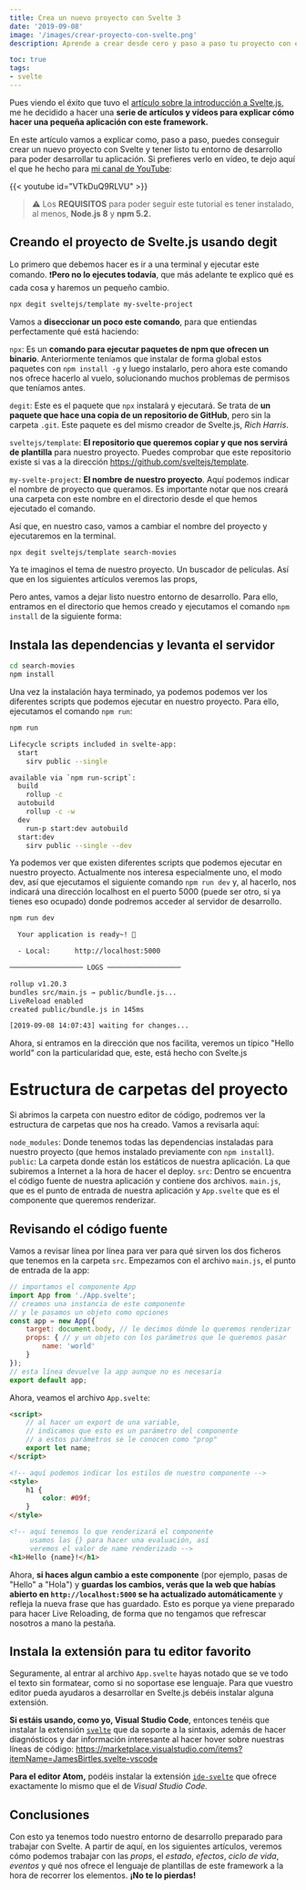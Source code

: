 ```yaml
---
title: Crea un nuevo proyecto con Svelte 3
date: '2019-09-08'
image: '/images/crear-proyecto-con-svelte.png'
description: Aprende a crear desde cero y paso a paso tu proyecto con el framework Svelte.js con este pequeño tutorial en español. Para tener todas las dependencias y un entorno de desarrollo listo para empezar a trabajar.

toc: true
tags:
- svelte
---
```


Pues viendo el éxito que tuvo el [artículo sobre la introducción a Svelte.js](https://midu.dev/introducci%C3%B3n-a-svelte/), me he decidido a hacer una **serie de artículos y vídeos para explicar cómo hacer una pequeña aplicación con este framework.**

En este artículo vamos a explicar como, paso a paso, puedes conseguir crear un nuevo proyecto con Svelte y tener listo tu entorno de desarrollo para poder desarrollar tu aplicación. Si prefieres verlo en vídeo, te dejo aquí el que he hecho para [mi canal de YouTube](https://www.youtube.com/c/midudev?sub_confirmation=1):

{{< youtube id="VTkDuQ9RLVU" >}}

> ⚠️ Los **REQUISITOS** para poder seguir este tutorial es tener instalado, al menos, **Node.js 8** y **npm 5.2.**

## Creando el proyecto de Svelte.js usando degit

Lo primero que debemos hacer es ir a una terminal y ejecutar este comando. ❗**Pero no lo ejecutes todavía**, que más adelante te explico qué es cada cosa y haremos un pequeño cambio.
```bash
npx degit sveltejs/template my-svelte-project
```

Vamos a **diseccionar un poco este comando**, para que entiendas perfectamente qué está haciendo:

`npx`: Es un **comando para ejecutar paquetes de npm que ofrecen un binario**. Anteriormente teníamos que instalar de forma global estos paquetes con `npm install -g` y luego instalarlo, pero ahora este comando nos ofrece hacerlo al vuelo, solucionando muchos problemas de permisos que teníamos antes.

`degit`: Este es el paquete que `npx` instalará y ejecutará. Se trata de **un paquete que hace una copia de un repositorio de GitHub**, pero sin la carpeta `.git`. Este paquete es del mismo creador de Svelte.js, *Rich Harris*.

`sveltejs/template`: **El repositorio que queremos copiar y que nos servirá de plantilla** para nuestro proyecto. Puedes comprobar que este repositorio existe si vas a la dirección https://github.com/sveltejs/template.

`my-svelte-project`: **El nombre de nuestro proyecto**. Aquí podemos indicar el nombre de proyecto que queramos. Es importante notar que nos creará una carpeta con este nombre en el directorio desde el que hemos ejecutado el comando.

Así que, en nuestro caso, vamos a cambiar el nombre del proyecto y ejecutaremos en la terminal.

```bash
npx degit sveltejs/template search-movies
```

Ya te imaginos el tema de nuestro proyecto. Un buscador de películas. Así que en los siguientes artículos veremos las props,

Pero antes, vamos a dejar listo nuestro entorno de desarrollo. Para ello, entramos en el directorio que hemos creado y ejecutamos el comando `npm install` de la siguiente forma:

## Instala las dependencias y levanta el servidor

```bash
cd search-movies
npm install
```

Una vez la instalación haya terminado, ya podemos podemos ver los diferentes scripts que podemos ejecutar en nuestro proyecto. Para ello, ejecutamos el comando `npm run`:

```bash
npm run

Lifecycle scripts included in svelte-app:
  start
    sirv public --single

available via `npm run-script`:
  build
    rollup -c
  autobuild
    rollup -c -w
  dev
    run-p start:dev autobuild
  start:dev
    sirv public --single --dev
```

Ya podemos ver que existen diferentes scripts que podemos ejecutar en nuestro proyecto. Actualmente nos interesa especialmente uno, el modo dev, así que ejecutamos el siguiente comando `npm run dev` y, al hacerlo, nos indicará una dirección localhost en el puerto 5000 (puede ser otro, si ya tienes eso ocupado) donde podremos acceder al servidor de desarrollo.

```bash
npm run dev

  Your application is ready~! 🚀

  - Local:      http://localhost:5000

────────────────── LOGS ──────────────────

rollup v1.20.3
bundles src/main.js → public/bundle.js...
LiveReload enabled
created public/bundle.js in 145ms

[2019-09-08 14:07:43] waiting for changes...
```

Ahora, si entramos en la dirección que nos facilita, veremos un típico "Hello world" con la particularidad que, este, está hecho con Svelte.js

# Estructura de carpetas del proyecto

Si abrimos la carpeta con nuestro editor de código, podremos ver la estructura de carpetas que nos ha creado. Vamos a revisarla aquí:

`node_modules`: Donde tenemos todas las dependencias instaladas para nuestro proyecto (que hemos instalado previamente con `npm install`).
`public`: La carpeta donde están los estáticos de nuestra aplicación. La que subiremos a Internet a la hora de hacer el deploy.
`src`: Dentro se encuentra el código fuente de nuestra aplicación y contiene dos archivos. `main.js`, que es el punto de entrada de nuestra aplicación y `App.svelte` que es el componente que queremos renderizar.

## Revisando el código fuente

Vamos a revisar línea por línea para ver para qué sirven los dos ficheros que tenemos en la carpeta `src`. Empezamos con el archivo `main.js`, el punto de entrada de la app:

```javascript
// importamos el componente App
import App from './App.svelte';
// creamos una instancia de este componente
// y le pasamos un objeto como opciones
const app = new App({
	target: document.body, // le decimos dónde lo queremos renderizar
	props: { // y un objeto con los parámetros que le queremos pasar
		name: 'world'
	}
});
// esta línea devuelve la app aunque no es necesaria
export default app;
```

Ahora, veamos el archivo `App.svelte`: 
```html
<script>
    // al hacer un export de una variable,
    // indicamos que esto es un parámetro del componente
    // a estos parámetros se le conocen como "prop"
	export let name;
</script>

<!-- aquí podemos indicar los estilos de nuestro componente -->
<style>
	h1 {
		color: #09f;
	}
</style>

<!-- aquí tenemos lo que renderizará el componente
     usamos las {} para hacer una evaluación, así
     veremos el valor de name renderizado -->
<h1>Hello {name}!</h1>
```

Ahora, **si haces algun cambio a este componente** (por ejemplo, pasas de "Hello" a "Hola") y **guardas los cambios, verás que la web que habías abierto en `http://localhost:5000` se ha actualizado automáticamente** y refleja la nueva frase que has guardado. Esto es porque ya viene preparado para hacer Live Reloading, de forma que no tengamos que refrescar nosotros a mano la pestaña. 

## Instala la extensión para tu editor favorito

Seguramente, al entrar al archivo `App.svelte` hayas notado que se ve todo el texto sin formatear, como si no soportase ese lenguaje. Para que vuestro editor pueda ayudaros a desarrollar en Svelte.js debéis instalar alguna extensión.

**Si estáis usando, como yo, Visual Studio Code**, entonces tenéis que instalar la extensión [`svelte`](https://marketplace.visualstudio.com/items?itemName=JamesBirtles.svelte-vscode) que da soporte a la sintaxis, además de hacer diagnósticos y dar información interesante al hacer hover sobre nuestras líneas de código: https://marketplace.visualstudio.com/items?itemName=JamesBirtles.svelte-vscode

**Para el editor Atom,** podéis instalar la extensión [`ide-svelte`](https://atom.io/packages/ide-svelte) que ofrece exactamente lo mismo que el de *Visual Studio Code.*

## Conclusiones

Con esto ya tenemos todo nuestro entorno de desarrollo preparado para trabajar con Svelte. A partir de aquí, en los siguientes artículos, veremos cómo podemos trabajar con las *props*, el *estado*, *efectos*, *ciclo de vida*, *eventos* y qué nos ofrece el lenguaje de plantillas de este framework a la hora de recorrer los elementos. **¡No te lo pierdas!**